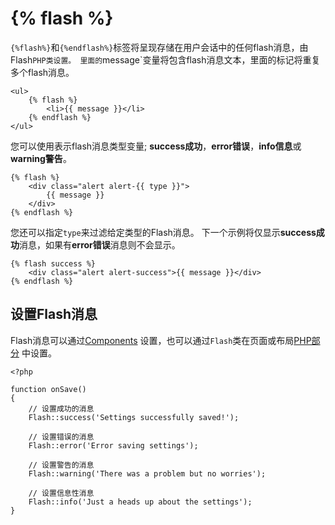 # {% flash %}

`{%flash%}`和`{%endflash%}`标签将呈现存储在用户会话中的任何flash消息，由Flash`PHP类设置。 里面的`message`变量将包含flash消息文本，里面的标记将重复多个flash消息。

    <ul>
        {% flash %}
            <li>{{ message }}</li>
        {% endflash %}
    </ul>

您可以使用表示flash消息类型变量; **success成功**，**error错误**，**info信息**或**warning警告**。

    {% flash %}
        <div class="alert alert-{{ type }}">
            {{ message }}
        </div>
    {% endflash %}

您还可以指定`type`来过滤给定类型的Flash消息。 下一个示例将仅显示**success成功**消息，如果有**error错误**消息则不会显示。

    {% flash success %}
        <div class="alert alert-success">{{ message }}</div>
    {% endflash %}

## 设置Flash消息

Flash消息可以通过[Components](cms-components.md) 设置，也可以通过`Flash`类在页面或布局[PHP部分](cms-themes.md#php-section) 中设置。

    <?php

    function onSave()
    {
        // 设置成功的消息
        Flash::success('Settings successfully saved!');

        // 设置错误的消息
        Flash::error('Error saving settings');

        // 设置警告的消息
        Flash::warning('There was a problem but no worries');

        // 设置信息性消息
        Flash::info('Just a heads up about the settings');
    }
